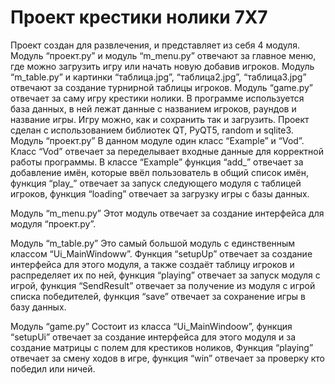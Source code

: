 # Проект крестики нолики 7X7

Проект создан для развлечения, и представляет из себя 4 модуля. Модуль “проект.py” и модуль “m_menu.py” отвечают за главное меню, 
где можно загрузить игру или начать новую добавив игроков. Модуль “m_table.py” и картинки “таблица.jpg”, “таблица2.jpg”, “таблица3.jpg” отвечают за создание турнирной таблицы игроков. 
Модуль “game.py” отвечает за саму игру крестики нолики.
В программе используется база данных, в ней лежат данные с названием игроков, раундов и название игры. Игру можно, как и сохранить так и загрузить.
Проект сделан с использованием библиотек QT, PyQT5, random и sqlite3.
Модуль “проект.py”
В данном модуле один класс “Example” и “Vod”. Класс “Vod” отвечает за переделывает входные данные для корректной работы программы. В классе “Example” функция “add_” отвечает за добавление имён, которые ввёл пользователь в общий список имён, функция “play_” отвечает за запуск следующего модуля с таблицей игроков, функция “loading” отвечает за загрузку игры с базы данных.

Модуль “m_menu.py”
Этот модуль отвечает за создание интерфейса для модуля “проект.py”.

Модуль “m_table.py”
Это самый большой модуль с единственным классом “Ui_MainWindoww”. Функция “setupUp” отвечает за создание интерфейса для этого модуля, а также создаёт таблицу игроков и распределяет их по ней, функция “playing” отвечает за запуск модуля с игрой, функция “SendResult” отвечает за получение из модуля с игрой списка победителей, функция “save” отвечает за сохранение игры в базу данных.

Модуль “game.py”
Состоит из класса “Ui_MainWindoow”, функция “setupUi” отвечает за создание интерфейса для этого модуля и за создание матрицы с полем для крестиков ноликов, Функция “playing” отвечает за смену ходов в игре, функция “win” отвечает за проверку кто победил или ничей.
